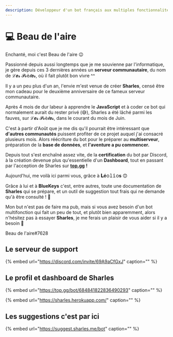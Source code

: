 ```yaml
---
description: Développeur d'un bot français aux multiples fonctionnalités.
---
```


# 💻 Beau de l'aire

Enchanté, moi c'est Beau de l'aire 😉

Passionné depuis aussi longtemps que je me souvienne par l'informatique, je gère depuis ces 3 dernières années un **serveur communautaire**, du nom de ℒ𝒆𝓼 𝓟𝓸è𝓽𝒆𝓼, où il fait plutôt bon vivre ^^

Il y a un peu plus d'un an, l'envie m'est venue de créer **Sharles**, censé être mon cadeau pour le deuxième anniversaire de ce fameux serveur communautaire.

Après 4 mois de dur labeur à apprendre le **JavaScript** et à coder ce bot qui normalement aurait du rester privé \(😅\), Sharles a été lâché parmi les fauves, sur ℒ𝒆𝓼 𝓟𝓸è𝓽𝒆𝓼, dans le courant du mois de Juin.

C'est à partir d'Août que je me dis qu'il pourrait être intéressant que **d'autres communautés** puissent profiter de ce projet auquel j'ai consacré plusieurs mois. Alors réécriture du bot pour le préparer au **multiserveur**, préparation de la **base de données**, et **l'aventure a pu commencer.**

Depuis tout s'est enchaîné assez vite, de la **certification** du bot par Discord, à la création devenue plus qu'essentielle d'un **Dashboard**, tout en passant par l'acception de Sharles sur [**top.gg**](https://top.gg/bot/684841822836490293) **!**

Aujourd'hui, me voilà ici parmi vous, grâce à **𝐋é𝚘𝚕𝚒𝚘s** 😊

Grâce à lui et à **BlueKeys** c'est, entre autres, toute une documentation de **Sharles** qui se prépare, et un outil de suggestion tout frais qui ne demande qu'à être consulté ! 🎉

Mon but n'est pas de faire ma pub, mais si vous avez besoin d'un bot multifonction qui fait un peu de tout, et plutôt bien apparemment, alors n'hésitez pas à essayer **Sharles**, je me ferais un plaisir de vous aider si il y a besoin 🥰

Beau de l'aire\#7628

## Le serveur de support

{% embed url="https://discord.com/invite/69A9aCfGxJ" caption="" %}

## Le profil et dashboard de Sharles

{% embed url="https://top.gg/bot/684841822836490293" caption="" %}

{% embed url="https://sharles.herokuapp.com/" caption="" %}

## Les suggestions c'est par ici

{% embed url="https://suggest.sharles.me/bot" caption="" %}

